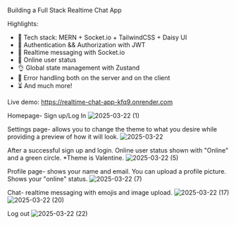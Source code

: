 Building a Full Stack Realtime Chat App 

Highlights:

- 🌟 Tech stack: MERN + Socket.io + TailwindCSS + Daisy UI
- 🎃 Authentication && Authorization with JWT
- 👾 Realtime messaging with Socket.io
- 🚀 Online user status
- 👌 Global state management with Zustand
- 🐞 Error handling both on the server and on the client
- ⏳ And much more!

Live demo: https://realtime-chat-app-kfq9.onrender.com

Homepage- Sign up/Log In
![2025-03-22 (1)](https://github.com/user-attachments/assets/06505331-f53e-4f7f-99c3-aca3fb7ce5c4)

Settings page- allows you to change the theme to what you desire while providing a preview of how it will look.
![2025-03-22](https://github.com/user-attachments/assets/1eef2fbc-9bd5-49e4-b0bd-9ee72bbdcb2b)

After a successful sign up and login. Online user status shown with "Online" and a green circle.  *Theme is Valentine.
![2025-03-22 (5)](https://github.com/user-attachments/assets/412e7c2d-3f8f-4f06-a4b8-0c5028ef0fcd)

Profile page- shows your name and email. You can upload a profile picture. Shows your "online" status.
![2025-03-22 (7)](https://github.com/user-attachments/assets/9a5cd004-94e6-4f3f-a8c9-ebfb0693d213)

Chat- realtime messaging with emojis and image upload.
![2025-03-22 (17)](https://github.com/user-attachments/assets/6f998f3e-2721-40b3-acd8-58fefbb7f00d)
![2025-03-22 (20)](https://github.com/user-attachments/assets/491422dc-c648-4771-9227-138738d0ef74)

Log out
![2025-03-22 (22)](https://github.com/user-attachments/assets/d5e89d08-fd22-4672-bae4-44e08defca5c)




